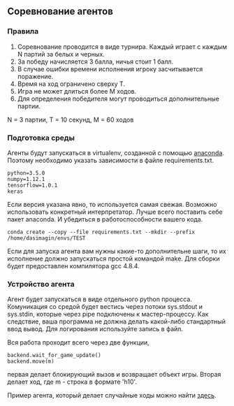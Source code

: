 ## Соревнование агентов

### Правила
1. Соревнование проводится в виде турнира. Каждый играет с каждым N партий за белых и черных.
2. За победу начисляется 3 балла, ничья стоит 1 балл.
3. В случае ошибки времени исполнения игроку засчитывается поражение.
4. Время на ход ограничено сверху T.
5. Игра не может длиться более M ходов.
6. Для определения победителя могут проводиться дополнительные партии.

N = 3 партии, T = 10 секунд, M = 60 ходов


### Подготовка среды
Агенты будут запускаться в virtualenv, созданной с помощью [anaconda](https://www.continuum.io/DOWNLOADS).
Поэтому необходимо указать зависимости в файле requirements.txt.
```
python=3.5.0
numpy=1.12.1
tensorflow=1.0.1
keras
```
Если версия указана явно, то используется самая свежая. Возможно использовать конкретный интерпретатор.
Лучше всего поставить себе пакет anaconda. И убедиться в работоспособности вашего кода.
```
conda create --copy --file requirements.txt --mkdir --prefix /home/dasimagin/envs/TEST 
```

Если для запуска агента вам нужны какие-то дополнительне шаги, 
то их исполнение должно запускаться простой командой make. Для сборки будет предоставлен компилятора gcc 4.8.4.

### Устройство агента
Агент будет запускаться в виде отдельного python процесса.
Комуникация со средой будет вестись через потоки sys.stdout и sys.stdin, которые через pipe подключены к мастер-процессу.
Как следствие, ваша программа не должна делать какой-либо стандартный ввод вывод.
Для логирования используйте запись в файл.

Вся работа проходит всего через две функции,
```
backend.wait_for_game_update()
backend.move(m)
```
первая делает блокирующий вызов и возвращает объект игры. Вторая делает ход, где m - строка в формате 'h10'.

Пример агента, который делает случайные ходы можно найти [здесь](https://github.com/dasimagin/renju/blob/master/src/dummy.py).


